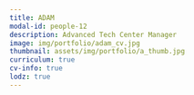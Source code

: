 ```yaml
---
title: ADAM 
modal-id: people-12
description: Advanced Tech Center Manager
image: img/portfolio/adam_cv.jpg
thumbnail: assets/img/portfolio/a_thumb.jpg
curriculum: true
cv-info: true
lodz: true
---
```


